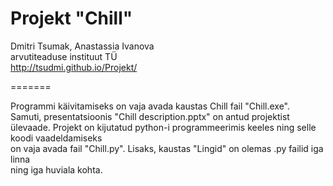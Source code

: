 Projekt "Chill"
=======

Dmitri Tsumak, Anastassia Ivanova  
arvutiteaduse instituut TÜ  
http://tsudmi.github.io/Projekt/

=======

Programmi käivitamiseks on vaja avada kaustas Chill fail "Chill.exe".  
Samuti, presentatsioonis "Chill description.pptx" on antud projektist ülevaade.
Projekt on kijutatud python-i programmeerimis keeles ning selle koodi vaadeldamiseks  
on vaja avada fail "Chill.py". Lisaks, kaustas "Lingid" on olemas .py failid iga linna  
ning iga huviala kohta.
